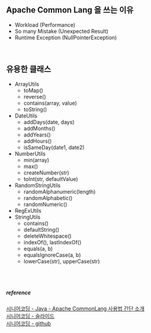## Apache Common Lang 을 쓰는 이유
+ Workload (Performance)
+ So many Mistake (Unexpected Result)
+ Runtime Exception (NullPointerException)

<br>

## 유용한 클래스
+ ArrayUtils
  + toMap()
  + reverse()
  + contains(array, value)
  + toString()
+ DateUtils
  + addDays(date, days)
  + addMonths()
  + addYears()
  + addHours()
  + isSameDay(date1, date2)
+ NumberUtils
  + min(array)
  + max()
  + createNumber(str)
  + toInt(str, defaultValue)
+ RandomStringUtils
  + randomAlphanumeric(length)
  + randomAlphabetic()
  + randomNumeric()
+ RegExUtils
+ StringUtils
  + contains()
  + defaultString()
  + deleteWhitespace()
  + indexOf(), lastIndexOf()
  + equals(a, b)
  + equalsIgnoreCase(a, b)
  + lowerCase(str), upperCase(str)

<br>


<br>

##### reference
[ 시니어코딩 - Java - Apache CommonLang 사용법 간단 소개 ](https://www.youtube.com/watch?v=STxjgxMhsrk&list=PLEOnZ6GeucBXyX1uswo700piBKEJeunT8&ab_channel=%EC%8B%9C%EB%8B%88%EC%96%B4%EC%BD%94%EB%94%A9)  
[ 시니어코딩 - 슬라이드 ](https://docs.google.com/presentation/d/1-1gt9PBlm30kEE1WjfUBfC2c-uR6sV45gCuqtdYT_Zw/edit#slide=id.p)  
[ 시니어코딩 - github ](https://github.com/indiflex/swp)  
